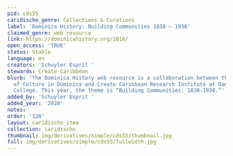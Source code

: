 ```yaml
---
pid: cds55
caridischo_genre: Collections & Curations
label: 'Dominica History: Building Communities 1838 – 1938'
claimed_genre: web resource
link: https://dominicahistory.org/2016/
open_access: 'TRUE'
status: Stable
language: en
creators: 'Schuyler Esprit '
stewards: Create Caribbean
blurb: 'The Dominica History web resource is a collaboration between the Division
  of Culture in Dominica and Create Caribbean Research Institute at Dominica State
  College. This year, the theme is “Building Communities: 1838-1938.”'
added_by: 'Schuyler Esprit '
added_year: '2020'
notes: 
order: '120'
layout: caridischo_item
collection: caridischo
thumbnail: img/derivatives/simple/cds55/thumbnail.jpg
full: img/derivatives/simple/cds55/fullwidth.jpg
---
```

